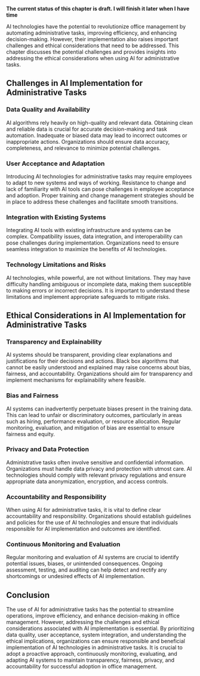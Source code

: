 **The current status of this chapter is draft. I will finish it later when I have time**

AI technologies have the potential to revolutionize office management by automating administrative tasks, improving efficiency, and enhancing decision-making. However, their implementation also raises important challenges and ethical considerations that need to be addressed. This chapter discusses the potential challenges and provides insights into addressing the ethical considerations when using AI for administrative tasks.

**Challenges in AI Implementation for Administrative Tasks**
------------------------------------------------------------

### Data Quality and Availability

AI algorithms rely heavily on high-quality and relevant data. Obtaining clean and reliable data is crucial for accurate decision-making and task automation. Inadequate or biased data may lead to incorrect outcomes or inappropriate actions. Organizations should ensure data accuracy, completeness, and relevance to minimize potential challenges.

### User Acceptance and Adaptation

Introducing AI technologies for administrative tasks may require employees to adapt to new systems and ways of working. Resistance to change and lack of familiarity with AI tools can pose challenges in employee acceptance and adoption. Proper training and change management strategies should be in place to address these challenges and facilitate smooth transitions.

### Integration with Existing Systems

Integrating AI tools with existing infrastructure and systems can be complex. Compatibility issues, data integration, and interoperability can pose challenges during implementation. Organizations need to ensure seamless integration to maximize the benefits of AI technologies.

### Technology Limitations and Risks

AI technologies, while powerful, are not without limitations. They may have difficulty handling ambiguous or incomplete data, making them susceptible to making errors or incorrect decisions. It is important to understand these limitations and implement appropriate safeguards to mitigate risks.

**Ethical Considerations in AI Implementation for Administrative Tasks**
------------------------------------------------------------------------

### Transparency and Explainability

AI systems should be transparent, providing clear explanations and justifications for their decisions and actions. Black box algorithms that cannot be easily understood and explained may raise concerns about bias, fairness, and accountability. Organizations should aim for transparency and implement mechanisms for explainability where feasible.

### Bias and Fairness

AI systems can inadvertently perpetuate biases present in the training data. This can lead to unfair or discriminatory outcomes, particularly in areas such as hiring, performance evaluation, or resource allocation. Regular monitoring, evaluation, and mitigation of bias are essential to ensure fairness and equity.

### Privacy and Data Protection

Administrative tasks often involve sensitive and confidential information. Organizations must handle data privacy and protection with utmost care. AI technologies should comply with relevant privacy regulations and ensure appropriate data anonymization, encryption, and access controls.

### Accountability and Responsibility

When using AI for administrative tasks, it is vital to define clear accountability and responsibility. Organizations should establish guidelines and policies for the use of AI technologies and ensure that individuals responsible for AI implementation and outcomes are identified.

### Continuous Monitoring and Evaluation

Regular monitoring and evaluation of AI systems are crucial to identify potential issues, biases, or unintended consequences. Ongoing assessment, testing, and auditing can help detect and rectify any shortcomings or undesired effects of AI implementation.

Conclusion
----------

The use of AI for administrative tasks has the potential to streamline operations, improve efficiency, and enhance decision-making in office management. However, addressing the challenges and ethical considerations associated with AI implementation is essential. By prioritizing data quality, user acceptance, system integration, and understanding the ethical implications, organizations can ensure responsible and beneficial implementation of AI technologies in administrative tasks. It is crucial to adopt a proactive approach, continuously monitoring, evaluating, and adapting AI systems to maintain transparency, fairness, privacy, and accountability for successful adoption in office management.
